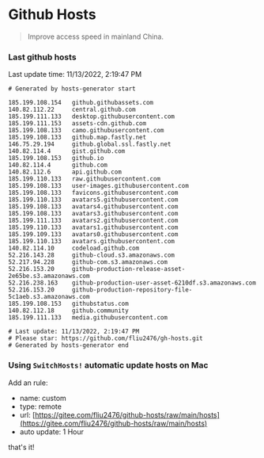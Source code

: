 # Github Hosts

> Improve access speed in mainland China.

### Last github hosts

Last update time: 11/13/2022, 2:19:47 PM

```base
# Generated by hosts-generator start 

185.199.108.154   github.githubassets.com
140.82.112.22     central.github.com
185.199.111.133   desktop.githubusercontent.com
185.199.111.153   assets-cdn.github.com
185.199.108.133   camo.githubusercontent.com
185.199.108.133   github.map.fastly.net
146.75.29.194     github.global.ssl.fastly.net
140.82.114.4      gist.github.com
185.199.108.153   github.io
140.82.114.4      github.com
140.82.112.6      api.github.com
185.199.110.133   raw.githubusercontent.com
185.199.108.133   user-images.githubusercontent.com
185.199.108.133   favicons.githubusercontent.com
185.199.110.133   avatars5.githubusercontent.com
185.199.108.133   avatars4.githubusercontent.com
185.199.108.133   avatars3.githubusercontent.com
185.199.111.133   avatars2.githubusercontent.com
185.199.110.133   avatars1.githubusercontent.com
185.199.109.133   avatars0.githubusercontent.com
185.199.110.133   avatars.githubusercontent.com
140.82.114.10     codeload.github.com
52.216.143.28     github-cloud.s3.amazonaws.com
52.217.94.228     github-com.s3.amazonaws.com
52.216.153.20     github-production-release-asset-2e65be.s3.amazonaws.com
52.216.238.163    github-production-user-asset-6210df.s3.amazonaws.com
52.216.153.20     github-production-repository-file-5c1aeb.s3.amazonaws.com
185.199.108.153   githubstatus.com
140.82.112.18     github.community
185.199.111.133   media.githubusercontent.com

# Last update: 11/13/2022, 2:19:47 PM
# Please star: https://github.com/fliu2476/gh-hosts.git
# Generated by hosts-generator end
```

### Using `SwitchHosts!` automatic update hosts on Mac
Add an rule:
- name: custom
- type: remote
- url: [https://gitee.com/fliu2476/github-hosts/raw/main/hosts](https://gitee.com/fliu2476/github-hosts/raw/main/hosts)
- auto update: 1 Hour

that's it!

